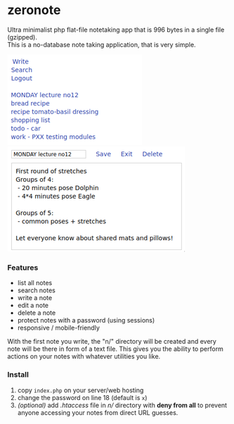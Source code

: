 # zeronote
Ultra minimalist php flat-file notetaking app that is 996 bytes in a single file (gzipped).  
This is a no-database note taking application, that is very simple.  

<img src="zero.png">
<img src="zero-detail.png">


### Features
- list all notes
- search notes
- write a note
- edit a note
- delete a note
- protect notes with a password (using sessions)
- responsive / mobile-friendly

With the first note you write, the "n/" directory will be created and every note will be there in form of a text file. This gives you the ability
to perform actions on your notes with whatever utilities you like.

### Install
1. copy `index.php` on your server/web hosting
2. change the password on line 18 (default is `x`)
3. _(optional)_ add _.htaccess_ file in _n/_ directory with __deny from all__ to prevent anyone accessing your notes from direct URL guesses.
